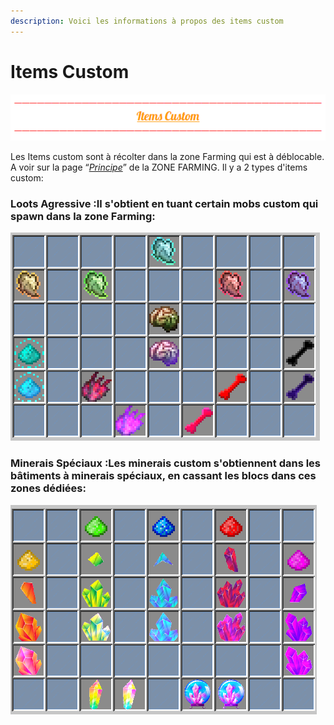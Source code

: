 ```yaml
---
description: Voici les informations à propos des items custom
---
```


# Items Custom



![](../.gitbook/assets/capture-decran-2021-03-12-151449.png)

Les Items custom sont à récolter dans la zone Farming qui est à déblocable. A voir sur la page “[_Principe_](https://wiki.sky-dream.fr/zone-farming/principe)” de la ZONE FARMING. Il y a 2 types d'items custom:

### **Loots Agressive :Il s'obtient en tuant certain mobs custom qui spawn dans la zone Farming:**

![](../.gitbook/assets/capture-decran-2021-03-12-115634.png)

###  **Minerais Spéciaux :Les minerais custom s'obtiennent dans les bâtiments à minerais spéciaux, en cassant les blocs dans ces zones dédiées:**

![](../.gitbook/assets/capture-decran-2021-03-12-150316.png)



